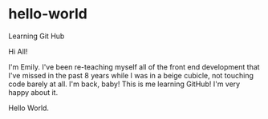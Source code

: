 # hello-world
Learning Git Hub

Hi All!  

I'm Emily. I've been re-teaching myself all of the front end development that I've missed in the past 8 years while I was in a beige cubicle, not touching code barely at all. I'm back, baby! This is me learning GitHub!  I'm very happy about it. 

Hello World.
